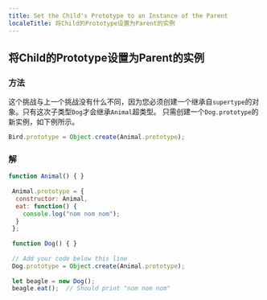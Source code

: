 ```yaml
---
title: Set the Child's Prototype to an Instance of the Parent
localeTitle: 将Child的Prototype设置为Parent的实例
---
```

## 将Child的Prototype设置为Parent的实例

### 方法

这个挑战与上一个挑战没有什么不同，因为您必须创建一个继承自`supertype`的对象。只有这次子类型`Dog`才会继承`Animal`超类型。 只需创建一个`Dog.prototype`的新实例，如下例所示。

```javascript
Bird.prototype = Object.create(Animal.prototype); 
```

### 解

```javascript
function Animal() { } 
 
 Animal.prototype = { 
  constructor: Animal, 
  eat: function() { 
    console.log("nom nom nom"); 
  } 
 }; 
 
 function Dog() { } 
 
 // Add your code below this line 
 Dog.prototype = Object.create(Animal.prototype); 
 
 let beagle = new Dog(); 
 beagle.eat();  // Should print "nom nom nom" 

```